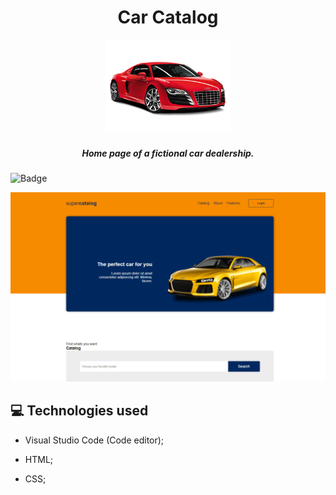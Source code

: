 # 
<h1 align="center"> Car Catalog </h1>
<p align="center"> 

<img  width= "200px" src="https://github.com/TamilaCambe/car-catalog/blob/main/images/car-card.png" >
  </p>

<h5 align="center">
Home page of a fictional car dealership.
</h5>

![Badge](https://img.shields.io/static/v1?label=DEV&message=Tamila&color=ff0000&style=flat&logo=)

![homepage](https://github.com/TamilaCambe/car-catalog/blob/main/ezgif.com-gif-maker.gif)

## 💻 Technologies used

 * Visual Studio Code (Code editor);

* HTML;

* CSS;

 
